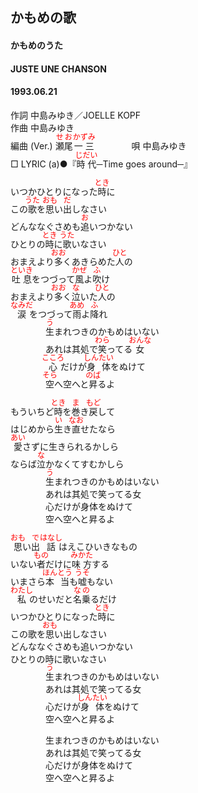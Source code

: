 <style type="text/css">
	ruby{
	    ruby-position: over;
	}
	ruby > rt{font-size: 12px;color:red;}
	p{font:16px;font-size: '楷体'}
</style>
## かもめの歌
#### かもめのうた
#### JUSTE UNE CHANSON
####  1993.06.21


作詞     中島みゆき／JOELLE KOPF  
作曲      中島みゆき  
編曲 (Ver.) <ruby><rb>瀬尾</rb><rp>(</rp><rt>せお</rt><rp>)</rp></ruby><ruby><rb>一三</rb><rp>(</rp><rt>かずみ</rt><rp>)</rp></ruby>　　　　 
唄     中島みゆき   
□ LYRIC (a)●『<ruby><rb>時代</rb><rp>(</rp><rt>じだい</rt><rp>)</rp></ruby>─Time goes around─』     
   
   
いつかひとりになった<ruby><rb>時</rb><rp>(</rp><rt>とき</rt><rp>)</rp></ruby>に   
この<ruby><rb>歌</rb><rp>(</rp><rt>うた</rt><rp>)</rp></ruby>を<ruby><rb>思</rb><rp>(</rp><rt>おも</rt><rp>)</rp></ruby>い<ruby><rb>出</rb><rp>(</rp><rt>だ</rt><rp>)</rp></ruby>しなさい   
どんななぐさめも<ruby><rb>追</rb><rp>(</rp><rt>お</rt><rp>)</rp></ruby>いつかない   
ひとりの<ruby><rb>時</rb><rp>(</rp><rt>とき</rt><rp>)</rp></ruby>に<ruby><rb>歌</rb><rp>(</rp><rt>うた</rt><rp>)</rp></ruby>いなさい   
おまえより<ruby><rb>多</rb><rp>(</rp><rt>おお</rt><rp>)</rp></ruby>くあきらめた<ruby><rb>人</rb><rp>(</rp><rt>ひと</rt><rp>)</rp></ruby>の   
<ruby><rb>吐息</rb><rp>(</rp><rt>といき</rt><rp>)</rp></ruby>をつづって<ruby><rb>風</rb><rp>(</rp><rt>かぜ</rt><rp>)</rp></ruby>よ<ruby><rb>吹</rb><rp>(</rp><rt>ふ</rt><rp>)</rp></ruby>け   
おまえより<ruby><rb>多</rb><rp>(</rp><rt>おお</rt><rp>)</rp></ruby>く<ruby><rb>泣</rb><rp>(</rp><rt>な</rt><rp>)</rp></ruby>いた<ruby><rb>人</rb><rp>(</rp><rt>ひと</rt><rp>)</rp></ruby>の   
<ruby><rb>涙</rb><rp>(</rp><rt>なみだ</rt><rp>)</rp></ruby>をつづって<ruby><rb>雨</rb><rp>(</rp><rt>あめ</rt><rp>)</rp></ruby>よ<ruby><rb>降</rb><rp>(</rp><rt>ふ</rt><rp>)</rp></ruby>れ   
　　　　<ruby><rb>生</rb><rp>(</rp><rt>う</rt><rp>)</rp></ruby>まれつきのかもめはいない   
　　　　あれは其処で<ruby><rb>笑</rb><rp>(</rp><rt>わら</rt><rp>)</rp></ruby>ってる<ruby><rb>女</rb><rp>(</rp><rt>おんな</rt><rp>)</rp></ruby>   
　　　　<ruby><rb>心</rb><rp>(</rp><rt>こころ</rt><rp>)</rp></ruby>だけが<ruby><rb>身体</rb><rp>(</rp><rt>しんたい</rt><rp>)</rp></ruby>をぬけて   
　　　　<ruby><rb>空</rb><rp>(</rp><rt>そら</rt><rp>)</rp></ruby>へ空へと<ruby><rb>昇</rb><rp>(</rp><rt>のば</rt><rp>)</rp></ruby>るよ   
   
もういちど<ruby><rb>時</rb><rp>(</rp><rt>とき</rt><rp>)</rp></ruby>を<ruby><rb>巻</rb><rp>(</rp><rt>ま</rt><rp>)</rp></ruby>き<ruby><rb>戻</rb><rp>(</rp><rt>もど</rt><rp>)</rp></ruby>して   
はじめから<ruby><rb>生</rb><rp>(</rp><rt>い</rt><rp>)</rp></ruby>き<ruby><rb>直</rb><rp>(</rp><rt>なお</rt><rp>)</rp></ruby>せたなら   
<ruby><rb>愛</rb><rp>(</rp><rt>あい</rt><rp>)</rp></ruby>さずに生きられるかしら   
ならば<ruby><rb>泣</rb><rp>(</rp><rt>な</rt><rp>)</rp></ruby>かなくてすむかしら   
　　　　<ruby><rb>生</rb><rp>(</rp><rt>う</rt><rp>)</rp></ruby>まれつきのかもめはいない   
　　　　あれは其処で笑ってる女   
　　　　心だけが身体をぬけて   
　　　　空へ空へと昇るよ   
   
<ruby><rb>思</rb><rp>(</rp><rt>おも</rt><rp>)</rp></ruby>い<ruby><rb>出</rb><rp>(</rp><rt>で</rt><rp>)</rp></ruby><ruby><rb>話</rb><rp>(</rp><rt>はなし</rt><rp>)</rp></ruby>はえこひいきなもの   
いない<ruby><rb>者</rb><rp>(</rp><rt>もの</rt><rp>)</rp></ruby>だけに<ruby><rb>味方</rb><rp>(</rp><rt>みかた</rt><rp>)</rp></ruby>する   
いまさら<ruby><rb>本当</rb><rp>(</rp><rt>ほんとう</rt><rp>)</rp></ruby>も<ruby><rb>嘘</rb><rp>(</rp><rt>うそ</rt><rp>)</rp></ruby>もない   
<ruby><rb>私</rb><rp>(</rp><rt>わたし</rt><rp>)</rp></ruby>のせいだと<ruby><rb>名乗</rb><rp>(</rp><rt>なの</rt><rp>)</rp></ruby>るだけ   
いつかひとりになった<ruby><rb>時</rb><rp>(</rp><rt>とき</rt><rp>)</rp></ruby>に   
この歌を<ruby><rb>思</rb><rp>(</rp><rt>おも</rt><rp>)</rp></ruby>い出しなさい   
どんななぐさめも追いつかない   
ひとりの時に歌いなさい   
　　　　<ruby><rb>生</rb><rp>(</rp><rt>う</rt><rp>)</rp></ruby>まれつきのかもめはいない   
　　　　あれは其処で笑ってる女   
　　　　心だけが<ruby><rb>身体</rb><rp>(</rp><rt>しんたい</rt><rp>)</rp></ruby>をぬけて   
　　　　空へ空へと昇るよ   
   
　　　　生まれつきのかもめはいない   
　　　　あれは其処で笑ってる女   
　　　　心だけが身体をぬけて   
　　　　空へ空へと昇るよ   